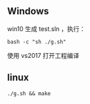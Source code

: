 ## Windows

win10 生成 test.sln ，执行：

```shell
bash -c "sh ./g.sh"
```

使用 vs2017 打开工程编译


## linux

```shell
./g.sh && make
```
